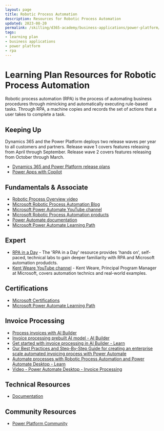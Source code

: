 ```yaml
---
layout: page
title: Robotic Process Automation
description: Resources for Robotic Process Automation
updated: 2023-08-20
permalink: /skilling/d365-academy/business-applications/power-platform/robotic-process-automation
tags:
- learning plan
- business applications
- power platform
- rpa
---
```


# Learning Plan Resources for Robotic Process Automation

Robotic process automation (RPA) is the process of automating business procedures through mimicking and automatically executing rule-based tasks. Through RPA, a machine copies and records the set of actions that a user takes to complete a task.

## Keeping Up

Dynamics 365 and the Power Platform deploys two release waves per year to all customers and partners.  Release wave 1 covers features releasing from April through September.  Release wave 2 covers features releasing from October through March.

* <a href="https://docs.microsoft.com/en-us/dynamics365/release-plans/" target="_blank">Dynamics 365 and Power Platform release plans </a>
* <a href="https://cloudblogs.microsoft.com/powerplatform/2023/03/16/power-platform-is-leading-a-new-era-of-ai-generated-low-code-app-development/" target="_blank">Power Apps with Copilot </a>

## Fundamentals & Associate

* [Robotic Process Overview video](https://www.microsoft.com/videoplayer/embed/RE4IFj4?autoplay=1&enablejsapi=1&rel=0)
* [Microsoft Robotic Process Automation Blog](https://flow.microsoft.com/en-us/blog/)
* [Microsoft Power Automate YouTube channel](https://www.youtube.com/channel/UCG98S4lL7nwlN8dxSF322bA)
* [Microsoft Robotic Process Automation products](https://flow.microsoft.com/en-us/robotic-process-automation/)
* [Power Automate documentation](https://docs.microsoft.com/en-us/power-automate/)
* [Microsoft Power Automate Learning Path](https://docs.microsoft.com/en-us/learn/powerplatform/power-automate)

## Expert
* [RPA in a Day](https://aka.ms/rpainaday) - The 'RPA in a Day' resource provides 'hands on', self-paced, technical labs to gain deeper familiarity with RPA and Microsoft automation produdcts.
* [Kent Weare YouTube channel](https://www.youtube.com/channel/UCX6IpQ63nP-LakW3TUpoxNw) - Kent Weare, Principal Program Manager at Microsoft, covers automation technics and real-world examples.

## Certifications
* [Microsoft Certifications](https://docs.microsoft.com/en-us/learn/certifications/)
* [Microsoft Power Automate Learning Path](https://docs.microsoft.com/en-us/learn/powerplatform/power-automate)

## Invoice Processing
* [Process invoices with AI Builder](https://flow.microsoft.com/en-us/blog/process-invoices-with-ai-builder/)
* [Invoice processing prebuilt AI model -  AI Builder](https://docs.microsoft.com/en-us/ai-builder/prebuilt-invoice-processing)
* [Get started with invoice processing in AI Builder - Learn](https://docs.microsoft.com/en-us/learn/modules/ai-builder-invoice-processing/)
* [Our Best Practices and Step-By-Step Guide for creating an enterprise scale automated invoicing process with Power Automate](https://flow.microsoft.com/en-us/blog/our-best-practices-and-step-by-step-guide-for-creating-an-enterprise-scale-automated-invoicing-process-with-power-automate/)
* [Automate processes with Robotic Process Automation and Power Automate Desktop - Learn](https://docs.microsoft.com/en-us/learn/paths/work-automation-flow/)
* [Video - Power Automate Desktop - Invoice Processing](https://www.youtube.com/watch?v=aU6I5ZQSQgg&t=2s&ab_channel=MicrosoftPowerPlatform)

## Technical Resources

* [Documentation](https://docs.microsoft.com/en-us/power-automate/)

## Community Resources
* [Power Platform Community](https://powerusers.microsoft.com/)
